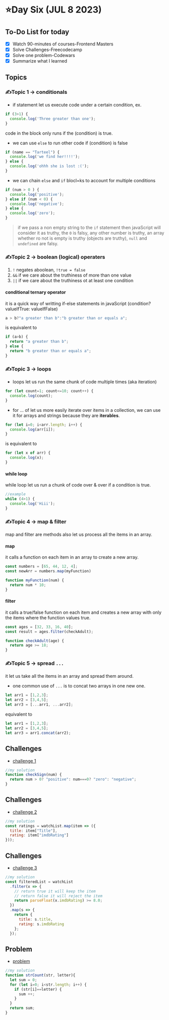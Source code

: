 # ⭐️Day Six (JUL 8 2023)

## To-Do List for today
- [x] Watch 90-minutes of courses-Frontend Masters
- [x] Solve Challenges-Freecodecamp
- [x] Solve one problem-Codewars
- [x] Summarize what I learned

## Topics
### ✍️Topic 1 -> conditionals
- if statement let us execute code under a certain condition, ex.
```javascript
if (3>1) {
  console.log('Three greater than one');
}
```
code in the block only runs if the (condition) is true.
- we can use `else` to run other code if (condition) is false
```javascript
if (name == "Tarteel") {
  console.log('we find her!!!!');
} else {
  console.log('ohhh she is lost :(');
}
```
- we can chain `else` and `if` blocl=ks to account for multiple conditions
```javascript
if (num > 0 ) {
  console.log('positive');
} else if (num < 0) {
  console.log('negative');
} else {
  console.log('zero');
}
```
> if we pass a non empty string to the `if` statement then javaScript will consider it as truthy, the `0` is falsy, any other number is truthy, an array whether ro not is empty is truthy (objects are truthy), `null` and `undefined` are falsy.

### ✍️Topic 2 -> boolean (logical) operaters
1. `!` negates aboolean, `!true = false`
2. `&&` if we care about the truthiness of more than one value
3. `||` if we care about the truthiness ot at least one condition

#### conditional ternary operator 
it is a quick way of writting if-else statements in javaScript (condition? valueIfTrue: valueIfFalse)
```javascript
a > b?"a greater than b":"b greater than or equals a";
```
is equivalent to 
```javascript
if (a>b) {
  return "a greater than b";
} else {
  return "b greater than or equals a";
}
```

### ✍️Topic 3 -> loops
- loops let us run the same chunk of code multiple times (aka iteration)
```javascript
for (let count=1; count<=10; count++) {
  console.log(count);
}
```
- for ... of let us more easily iterate over items in a collection, we can use it for arrays and strings because they are **iterables**.
```javascript
for (let i=0; i<arr.length; i++) {
  console.log(arr[i]);
}
```
is equivalent to 
```javascript
for (let x of arr) {
  console.log(x);
}
```

#### while loop
while loop let us run a chunk of code over & over if a condition is true.
```javascript
//example
while (4>1) {
  console.log('Hiii');
}
```


### ✍️Topic 4 -> map & filter
map and filter are methods also let us process all the items in an array.
#### map
it calls a function on each item in an array to create a new array.
```javascript
const numbers = [65, 44, 12, 4];
const newArr = numbers.map(myFunction)

function myFunction(num) {
  return num * 10;
}
```
#### filter 
it calls a true/false function on each item and creates a new array with only the items where the function values true.
```javascript
const ages = [32, 33, 16, 40];
const result = ages.filter(checkAdult);

function checkAdult(age) {
  return age >= 18;
}
```

### ✍️Topic 5 -> spread `...`
it let us take all the items in an array and spread them around.
- one common use of `...` is to concat two arrays in one new one.
```javascript
let arr1 = [1,2,3];
let arr2 = [3,4,5];
let arr3 = [...arr1, ...arr2];
```
equivalent to 
```javascript
let arr1 = [1,2,3];
let arr2 = [3,4,5];
let arr3 = arr1.concat(arr2);
```



## Challenges
- [challenge 1](https://www.freecodecamp.org/learn/javascript-algorithms-and-data-structures/basic-javascript/use-multiple-conditional-ternary-operators)
```javascript
//my solution
function checkSign(num) {
  return num > 0? "positive": num===0? "zero": "negative";
}
```

## Challenges
- [challenge 2](https://www.freecodecamp.org/learn/javascript-algorithms-and-data-structures/functional-programming/use-the-map-method-to-extract-data-from-an-array)
```javascript
//my solution
const ratings = watchList.map(item => ({
  title: item["Title"],
  rating: item["imdbRating"]
}));
```

## Challenges
- [challenge 3](https://www.freecodecamp.org/learn/javascript-algorithms-and-data-structures/functional-programming/use-the-filter-method-to-extract-data-from-an-array)
```javascript
//my solution
const filteredList = watchList
  .filter(x => {
    // return true it will keep the item
    // return false it will reject the item
    return parseFloat(x.imdbRating) >= 8.0;
  })
  .map(s => {
    return {
      title: s.title,
      rating: s.imdbRating
    };
  });
```
## Problem
- [problem](https://www.codewars.com/kata/5865918c6b569962950002a1/train/javascript)
```javascript
//my solution
function strCount(str, letter){  
  let sum = 0;
  for (let i=0; i<str.length; i++) {
    if (str[i]==letter) {
      sum ++;
    }
  }
  return sum;
}
```




